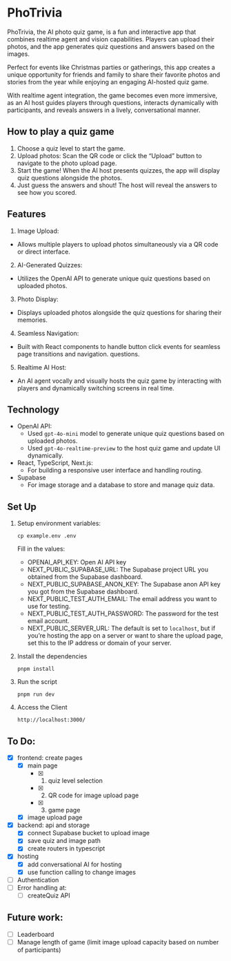 # PhoTrivia
PhoTrivia, the AI photo quiz game, is a fun and interactive app that combines realtime agent and vision capabilities. Players can upload their photos, and the app generates quiz questions and answers based on the images. 

Perfect for events like Christmas parties or gatherings, this app creates a unique opportunity for friends and family to share their favorite photos and stories from the year while enjoying an engaging AI-hosted quiz game.

With realtime agent integration, the game becomes even more immersive, as an AI host guides players through questions, interacts dynamically with participants, and reveals answers in a lively, conversational manner.

## How to play a quiz game
1.	Choose a quiz level to start the game.
2.	Upload photos: Scan the QR code or click the “Upload” button to navigate to the photo upload page.
3. Start the game! When the AI host presents quizzes, the app will display quiz questions alongside the photos.
4.	Just guess the answers and shout! The host will reveal the answers to see how you scored.


## Features
1.	Image Upload:
-	Allows multiple players to upload photos simultaneously via a QR code or direct interface.
2.	AI-Generated Quizzes:
-	Utilizes the OpenAI API to generate unique quiz questions based on uploaded photos.
3.	Photo Display:
-	Displays uploaded photos alongside the quiz questions for sharing their memories.
4.	Seamless Navigation:
-	Built with React components to handle button click events for seamless page transitions and navigation.
  questions.
5.  Realtime AI Host:
- An AI agent vocally and visually hosts the quiz game by interacting with players and dynamically switching screens in real time.


## Technology
- OpenAI API: 
  - Used `gpt-4o-mini` model to generate unique quiz questions based on uploaded photos.
  - Used `gpt-4o-realtime-preview` to the host quiz game and update UI dynamically.
- React, TypeScript, Next.js:
  - For building a responsive user interface and handling routing.
- Supabase
  - For image storage and a database to store and manage quiz data.

## Set Up

1. Setup environment variables:
  
   `cp example.env .env`
      
      Fill in the values:
     
     - OPENAI_API_KEY: Open AI API key
     - NEXT_PUBLIC_SUPABASE_URL: The Supabase project URL you obtained from the Supabase dashboard.
     - NEXT_PUBLIC_SUPABASE_ANON_KEY: The Supabase anon API key you got from the Supabase dashboard.
     - NEXT_PUBLIC_TEST_AUTH_EMAIL: The email address you want to use for testing. 
     - NEXT_PUBLIC_TEST_AUTH_PASSWORD: The password for the test email account. 
     - NEXT_PUBLIC_SERVER_URL: The default is set to `localhost`, but if you’re hosting the app on a server or want to share the upload page, set this to the IP address or domain of your server.
  
2. Install the dependencies
   
   `pnpm install`

3. Run the script
   
   `pnpm run dev`

4. Access the Client
   
   `http://localhost:3000/`



## To Do:
- [x] frontend: create pages 
  - [x] main page 
      - [x] 1. quiz level selection 
      - [x] 2. QR code for image upload page 
      - [x] 3. game page 
  - [x] image upload page
- [x] backend: api and storage
  - [x] connect Supabase bucket to upload image 
  - [x] save quiz and image path 
  - [x] create routers in typescript 
- [x] hosting
  - [x] add conversational AI for hosting
  - [x] use function calling to change images 
- [ ] Authentication
- [ ] Error handling at:
  - [ ] createQuiz API

## Future work:
- [ ] Leaderboard
- [ ] Manage length of game (limit image upload capacity based on number of participants)
